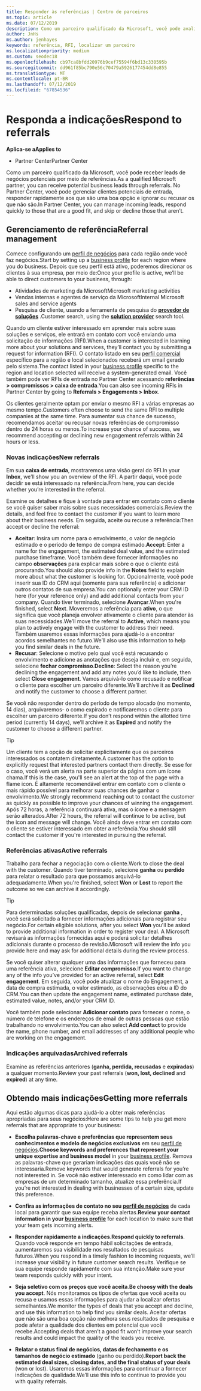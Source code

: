 ```yaml
---
title: Responder às referências | Centro de parceiros
ms.topic: article
ms.date: 07/12/2019
description: Como um parceiro qualificado da Microsoft, você pode avaliar, negociar e responder às referências por meio do Partner Center.
author: JnHs
ms.author: jenhayes
keywords: referência, RFI, localizar um parceiro
ms.localizationpriority: medium
ms.custom: seodec18
ms.openlocfilehash: cb97ca8bfdd20976b9cef75594f6bd13c330595b
ms.sourcegitcommit: dd961f85bc790e56c70479a5926177454dd8e855
ms.translationtype: MT
ms.contentlocale: pt-BR
ms.lasthandoff: 07/12/2019
ms.locfileid: "67854536"
---
```

# <a name="respond-to-referrals"></a><span data-ttu-id="8ab03-104">Responda a indicações</span><span class="sxs-lookup"><span data-stu-id="8ab03-104">Respond to referrals</span></span>

<span data-ttu-id="8ab03-105">**Aplica-se a**</span><span class="sxs-lookup"><span data-stu-id="8ab03-105">**Applies to**</span></span>

-  <span data-ttu-id="8ab03-106">Partner Center</span><span class="sxs-lookup"><span data-stu-id="8ab03-106">Partner Center</span></span>

<span data-ttu-id="8ab03-107">Como um parceiro qualificado da Microsoft, você pode receber leads de negócios potenciais por meio de referências.</span><span class="sxs-lookup"><span data-stu-id="8ab03-107">As a qualified Microsoft partner, you can receive potential business leads through referrals.</span></span> <span data-ttu-id="8ab03-108">No Partner Center, você pode gerenciar clientes potenciais de entrada, responder rapidamente aos que são uma boa opção e ignorar ou recusar os que não são.</span><span class="sxs-lookup"><span data-stu-id="8ab03-108">In Partner Center, you can manage incoming leads, respond quickly to those that are a good fit, and skip or decline those that aren’t.</span></span> 

## <a name="referral-management"></a><span data-ttu-id="8ab03-109">Gerenciamento de referência</span><span class="sxs-lookup"><span data-stu-id="8ab03-109">Referral management</span></span>

<span data-ttu-id="8ab03-110">Comece configurando um [perfil de negócios](create-a-marketing-profile.md) para cada região onde você faz negócios.</span><span class="sxs-lookup"><span data-stu-id="8ab03-110">Start by setting up a [business profile](create-a-marketing-profile.md) for each region where you do business.</span></span> <span data-ttu-id="8ab03-111">Depois que seu perfil está ativo, poderemos direcionar os clientes à sua empresa, por meio de:</span><span class="sxs-lookup"><span data-stu-id="8ab03-111">Once your profile is active, we’ll be able to direct customers to your business, through:</span></span>

*  <span data-ttu-id="8ab03-112">Atividades de marketing da Microsoft</span><span class="sxs-lookup"><span data-stu-id="8ab03-112">Microsoft marketing activities</span></span>
*  <span data-ttu-id="8ab03-113">Vendas internas e agentes de serviço da Microsoft</span><span class="sxs-lookup"><span data-stu-id="8ab03-113">Internal Microsoft sales and service agents</span></span>
*  <span data-ttu-id="8ab03-114">Pesquisa de cliente, usando a ferramenta de pesquisa do **[provedor de soluções](https://www.microsoft.com/solution-providers/home)** .</span><span class="sxs-lookup"><span data-stu-id="8ab03-114">Customer search, using the **[solution provider](https://www.microsoft.com/solution-providers/home)** search tool.</span></span>

<span data-ttu-id="8ab03-115">Quando um cliente estiver interessado em aprender mais sobre suas soluções e serviços, ele entrará em contato com você enviando uma solicitação de informações (RFI).</span><span class="sxs-lookup"><span data-stu-id="8ab03-115">When a customer is interested in learning more about your solutions and services, they’ll contact you by submitting a request for information (RFI).</span></span> <span data-ttu-id="8ab03-116">O contato listado em seu [perfil comercial](create-a-marketing-profile.md) específico para a região e local selecionados receberá um email gerado pelo sistema.</span><span class="sxs-lookup"><span data-stu-id="8ab03-116">The contact listed in your [business profile](create-a-marketing-profile.md) specific to the region and location selected will receive a system-generated email.</span></span> <span data-ttu-id="8ab03-117">Você também pode ver RFIs de entrada no Partner Center acessando **referências > compromissos > caixa de entrada**.</span><span class="sxs-lookup"><span data-stu-id="8ab03-117">You can also see incoming RFIs in Partner Center by going to **Referrals > Engagements > Inbox**.</span></span>

<span data-ttu-id="8ab03-118">Os clientes geralmente optam por enviar o mesmo RFI a várias empresas ao mesmo tempo.</span><span class="sxs-lookup"><span data-stu-id="8ab03-118">Customers often choose to send the same RFI to multiple companies at the same time.</span></span> <span data-ttu-id="8ab03-119">Para aumentar sua chance de sucesso, recomendamos aceitar ou recusar novas referências de compromisso dentro de 24 horas ou menos.</span><span class="sxs-lookup"><span data-stu-id="8ab03-119">To increase your chance of success, we recommend accepting or declining new engagement referrals within 24 hours or less.</span></span>

### <a name="new-referrals"></a><span data-ttu-id="8ab03-120">Novas indicações</span><span class="sxs-lookup"><span data-stu-id="8ab03-120">New referrals</span></span>

<span data-ttu-id="8ab03-121">Em sua **caixa de entrada**, mostraremos uma visão geral do RFI.</span><span class="sxs-lookup"><span data-stu-id="8ab03-121">In your **Inbox**, we’ll show you an overview of the RFI.</span></span> <span data-ttu-id="8ab03-122">A partir daqui, você pode decidir se está interessado na referência.</span><span class="sxs-lookup"><span data-stu-id="8ab03-122">From here, you can decide whether you’re interested in the referral.</span></span>

<span data-ttu-id="8ab03-123">Examine os detalhes e fique à vontade para entrar em contato com o cliente se você quiser saber mais sobre suas necessidades comerciais.</span><span class="sxs-lookup"><span data-stu-id="8ab03-123">Review the details, and feel free to contact the customer if you want to learn more about their business needs.</span></span> <span data-ttu-id="8ab03-124">Em seguida, aceite ou recuse a referência:</span><span class="sxs-lookup"><span data-stu-id="8ab03-124">Then accept or decline the referral:</span></span>

*  <span data-ttu-id="8ab03-125">**Aceitar**: Insira um nome para o envolvimento, o valor de negócio estimado e o período de tempo de compra estimado.</span><span class="sxs-lookup"><span data-stu-id="8ab03-125">**Accept**: Enter a name for the engagement, the estimated deal value, and the estimated purchase timeframe.</span></span> <span data-ttu-id="8ab03-126">Você também deve fornecer informações no campo **observações** para explicar mais sobre o que o cliente está procurando.</span><span class="sxs-lookup"><span data-stu-id="8ab03-126">You should also provide info in the **Notes** field to explain more about what the customer is looking for.</span></span> <span data-ttu-id="8ab03-127">Opcionalmente, você pode inserir sua ID do CRM aqui (somente para sua referência) e adicionar outros contatos de sua empresa.</span><span class="sxs-lookup"><span data-stu-id="8ab03-127">You can optionally enter your CRM ID here (for your reference only) and add additional contacts from your company.</span></span> <span data-ttu-id="8ab03-128">Quando tiver terminado, selecione **Avançar**.</span><span class="sxs-lookup"><span data-stu-id="8ab03-128">When you're finished, select **Next**.</span></span> <span data-ttu-id="8ab03-129">Moveremos a referência para **ativo**, o que significa que você planeja envolver ativamente o cliente para atender às suas necessidades.</span><span class="sxs-lookup"><span data-stu-id="8ab03-129">We’ll move the referral to **Active**, which means you plan to actively engage with the customer to address their need.</span></span> <span data-ttu-id="8ab03-130">Também usaremos essas informações para ajudá-lo a encontrar acordos semelhantes no futuro.</span><span class="sxs-lookup"><span data-stu-id="8ab03-130">We’ll also use this information to help you find similar deals in the future.</span></span>
*  <span data-ttu-id="8ab03-131">**Recusar**: Selecione o motivo pelo qual você está recusando o envolvimento e adicione as anotações que deseja incluir e, em seguida, selecione **fechar compromisso**.</span><span class="sxs-lookup"><span data-stu-id="8ab03-131">**Decline**: Select the reason you’re declining the engagement and add any notes you’d like to include, then select **Close engagement**.</span></span> <span data-ttu-id="8ab03-132">Vamos arquivá-lo  como recusado e notificar o cliente para escolher um parceiro diferente.</span><span class="sxs-lookup"><span data-stu-id="8ab03-132">We’ll archive it as **Declined** and notify the customer to choose a different partner.</span></span>

<span data-ttu-id="8ab03-133">Se você não responder dentro do período de tempo alocado (no momento, 14 dias), arquivaremos-  o como expirado e notificaremos o cliente para escolher um parceiro diferente.</span><span class="sxs-lookup"><span data-stu-id="8ab03-133">If you don’t respond within the allotted time period (currently 14 days), we’ll archive it as **Expired** and notify the customer to choose a different partner.</span></span>

> [!TIP]
> <span data-ttu-id="8ab03-134">Um cliente tem a opção de solicitar explicitamente que os parceiros interessados os contatem diretamente.</span><span class="sxs-lookup"><span data-stu-id="8ab03-134">A customer has the option to explicitly request that interested partners contact them directly.</span></span> <span data-ttu-id="8ab03-135">Se esse for o caso, você verá um alerta na parte superior da página com um ícone chama.</span><span class="sxs-lookup"><span data-stu-id="8ab03-135">If this is the case, you'll see an alert at the top of the page with a flame icon.</span></span> <span data-ttu-id="8ab03-136">É altamente recomendável entrar em contato com o cliente o mais rápido possível para melhorar suas chances de ganhar o envolvimento.</span><span class="sxs-lookup"><span data-stu-id="8ab03-136">We strongly recommend reaching out to contact the customer as quickly as possible to improve your chances of winning the engagement.</span></span> <span data-ttu-id="8ab03-137">Após 72 horas, a referência continuará ativa, mas o ícone e a mensagem serão alterados.</span><span class="sxs-lookup"><span data-stu-id="8ab03-137">After 72 hours, the referral will continue to be active, but the icon and message will change.</span></span> <span data-ttu-id="8ab03-138">Você ainda deve entrar em contato com o cliente se estiver interessado em obter a referência.</span><span class="sxs-lookup"><span data-stu-id="8ab03-138">You should still contact the customer if you're interested in pursuing the referral.</span></span>

### <a name="active-referrals"></a><span data-ttu-id="8ab03-139">Referências ativas</span><span class="sxs-lookup"><span data-stu-id="8ab03-139">Active referrals</span></span>

<span data-ttu-id="8ab03-140">Trabalho para fechar a negociação com o cliente.</span><span class="sxs-lookup"><span data-stu-id="8ab03-140">Work to close the deal with the customer.</span></span> <span data-ttu-id="8ab03-141">Quando tiver terminado, selecione **ganha** ou **perdido** para relatar o resultado para que possamos arquivá-lo adequadamente.</span><span class="sxs-lookup"><span data-stu-id="8ab03-141">When you're finished, select **Won** or **Lost** to report the outcome so we can archive it accordingly.</span></span>

> [!TIP]
> <span data-ttu-id="8ab03-142">Para determinadas soluções qualificadas, depois de selecionar **ganha** , você será solicitado a fornecer informações adicionais para registrar seu negócio.</span><span class="sxs-lookup"><span data-stu-id="8ab03-142">For certain eligible solutions, after you select **Won** you'll be asked to provide additional information in order to register your deal.</span></span> <span data-ttu-id="8ab03-143">A Microsoft revisará as informações fornecidas aqui e poderá solicitar detalhes adicionais durante o processo de revisão.</span><span class="sxs-lookup"><span data-stu-id="8ab03-143">Microsoft will review the info you provide here and may ask for additional details during the review process.</span></span>

<span data-ttu-id="8ab03-144">Se você quiser alterar qualquer uma das informações que forneceu para uma referência ativa, selecione **Editar compromisso**.</span><span class="sxs-lookup"><span data-stu-id="8ab03-144">If you want to change any of the info you’ve provided for an active referral, select **Edit engagement**.</span></span> <span data-ttu-id="8ab03-145">Em seguida, você pode atualizar o nome do Engagement, a data de compra estimada, o valor estimado, as observações e/ou a ID do CRM.</span><span class="sxs-lookup"><span data-stu-id="8ab03-145">You can then update the engagement name, estimated purchase date, estimated value, notes, and/or your CRM ID.</span></span>

<span data-ttu-id="8ab03-146">Você também pode selecionar **Adicionar contato** para fornecer o nome, o número de telefone e os endereços de email de outras pessoas que estão trabalhando no envolvimento.</span><span class="sxs-lookup"><span data-stu-id="8ab03-146">You can also select **Add contact** to provide the name, phone number, and email addresses of any additional people who are working on the engagement.</span></span>


### <a name="archived-referrals"></a><span data-ttu-id="8ab03-147">Indicações arquivadas</span><span class="sxs-lookup"><span data-stu-id="8ab03-147">Archived referrals</span></span>

<span data-ttu-id="8ab03-148">Examine as referências anteriores (**ganha, perdida, recusadas** e **expiradas**) a qualquer momento.</span><span class="sxs-lookup"><span data-stu-id="8ab03-148">Review your past referrals (**won, lost, declined** and **expired**) at any time.</span></span> 

## <a name="getting-more-referrals"></a><span data-ttu-id="8ab03-149">Obtendo mais indicações</span><span class="sxs-lookup"><span data-stu-id="8ab03-149">Getting more referrals</span></span>

<span data-ttu-id="8ab03-150">Aqui estão algumas dicas para ajudá-lo a obter mais referências apropriadas para seus negócios:</span><span class="sxs-lookup"><span data-stu-id="8ab03-150">Here are some tips to help you get more referrals that are appropriate to your business:</span></span>

*  <span data-ttu-id="8ab03-151">**Escolha palavras-chave e preferências que representem seus conhecimentos e modelo de negócios exclusivos** em seu [perfil de negócios](create-a-marketing-profile.md).</span><span class="sxs-lookup"><span data-stu-id="8ab03-151">**Choose keywords and preferences that represent your unique expertise and business model** in your [business profile](create-a-marketing-profile.md).</span></span> <span data-ttu-id="8ab03-152">Remova as palavras-chave que gerariam indicações das quais você não se interessaria.</span><span class="sxs-lookup"><span data-stu-id="8ab03-152">Remove keywords that would generate referrals for you’re not interested in.</span></span> <span data-ttu-id="8ab03-153">Se você não estiver interessado em como lidar com as empresas de um determinado tamanho, atualize essa preferência.</span><span class="sxs-lookup"><span data-stu-id="8ab03-153">If you’re not interested in dealing with businesses of a certain size, update this preference.</span></span>

*  <span data-ttu-id="8ab03-154">**Confira as informações de contato no seu [perfil de negócios](create-a-marketing-profile.md)** de cada local para garantir que sua equipe receba alertas.</span><span class="sxs-lookup"><span data-stu-id="8ab03-154">**Review your contact information in your [business profile](create-a-marketing-profile.md)** for each location to make sure that your team gets incoming alerts.</span></span>

*  <span data-ttu-id="8ab03-155">**Responder rapidamente a indicações**.</span><span class="sxs-lookup"><span data-stu-id="8ab03-155">**Respond quickly to referrals**.</span></span> <span data-ttu-id="8ab03-156">Quando você responde em tempo hábil solicitações de entrada, aumentaremos sua visibilidade nos resultados de pesquisas futuros.</span><span class="sxs-lookup"><span data-stu-id="8ab03-156">When you respond in a timely fashion to incoming requests, we’ll increase your visibility in future customer search results.</span></span> <span data-ttu-id="8ab03-157">Verifique se sua equipe responde rapidamente com sua intenção.</span><span class="sxs-lookup"><span data-stu-id="8ab03-157">Make sure your team responds quickly with your intent.</span></span>

*  <span data-ttu-id="8ab03-158">**Seja seletivo com os preços que você aceita**.</span><span class="sxs-lookup"><span data-stu-id="8ab03-158">**Be choosy with the deals you accept**.</span></span> <span data-ttu-id="8ab03-159">Nós monitoramos os tipos de ofertas que você aceita ou recusa e usamos essas informações para ajudar a localizar ofertas semelhantes.</span><span class="sxs-lookup"><span data-stu-id="8ab03-159">We monitor the types of deals that you accept and decline, and use this information to help find you similar deals.</span></span> <span data-ttu-id="8ab03-160">Aceitar ofertas que não são uma boa opção não melhora seus resultados de pesquisa e pode afetar a qualidade dos clientes em potencial que você recebe.</span><span class="sxs-lookup"><span data-stu-id="8ab03-160">Accepting deals that aren’t a good fit won’t improve your search results and could impact the quality of the leads you receive.</span></span>

*  <span data-ttu-id="8ab03-161">**Relatar o status final de negócios, datas de fechamento e os tamanhos de negócio estimado** (ganho ou perdido).</span><span class="sxs-lookup"><span data-stu-id="8ab03-161">**Report back the estimated deal sizes, closing dates, and the final status of your deals** (won or lost).</span></span> <span data-ttu-id="8ab03-162">Usaremos essas informações para continuar a fornecer indicações de qualidade.</span><span class="sxs-lookup"><span data-stu-id="8ab03-162">We’ll use this info to continue to provide you with quality referrals.</span></span>
